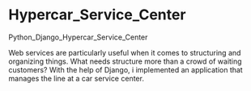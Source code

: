 # Hypercar_Service_Center
 Python_Django_Hypercar_Service_Center
 
Web services are particularly useful when it comes to structuring and organizing things. What needs structure more than a crowd of waiting customers? With the help of Django, i implemented an application that manages the line at a car service center.
